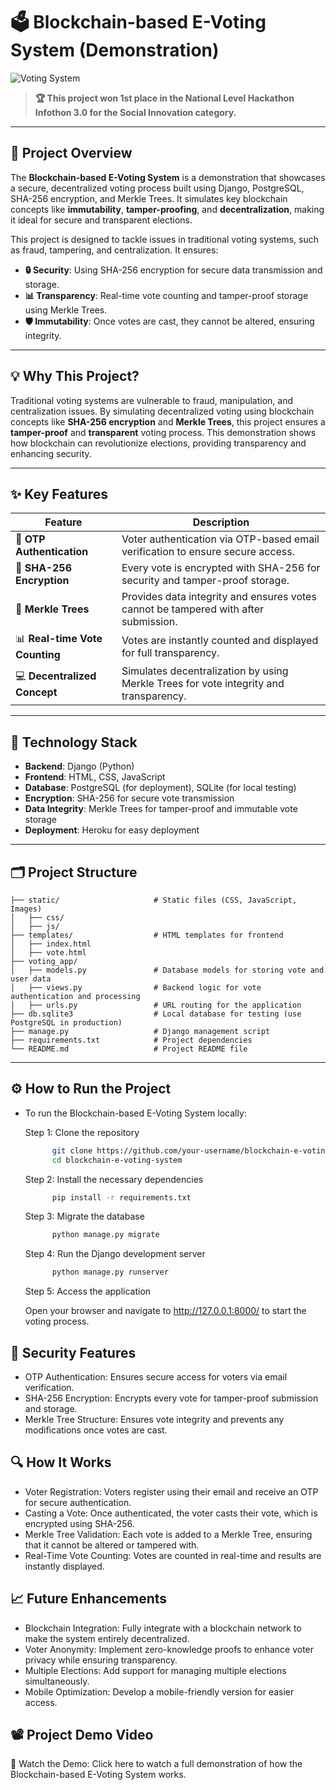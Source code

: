 # 🗳️ Blockchain-based E-Voting System (Demonstration)

![Voting System](https://img.icons8.com/external-flaticons-flat-flat-icons/64/000000/external-voting-campaign-management-flaticons-flat-flat-icons.png)

> **🏆 This project won 1st place in the National Level Hackathon Infothon 3.0 for the Social Innovation category.**

---

## 🎯 Project Overview

The **Blockchain-based E-Voting System** is a demonstration that showcases a secure, decentralized voting process built using Django, PostgreSQL, SHA-256 encryption, and Merkle Trees. It simulates key blockchain concepts like **immutability**, **tamper-proofing**, and **decentralization**, making it ideal for secure and transparent elections.

This project is designed to tackle issues in traditional voting systems, such as fraud, tampering, and centralization. It ensures:
- **🔒 Security**: Using SHA-256 encryption for secure data transmission and storage.
- **📊 Transparency**: Real-time vote counting and tamper-proof storage using Merkle Trees.
- **🛡️ Immutability**: Once votes are cast, they cannot be altered, ensuring integrity.
  
---

## 💡 Why This Project?

Traditional voting systems are vulnerable to fraud, manipulation, and centralization issues. By simulating decentralized voting using blockchain concepts like **SHA-256 encryption** and **Merkle Trees**, this project ensures a **tamper-proof** and **transparent** voting process. This demonstration shows how blockchain can revolutionize elections, providing transparency and enhancing security.

---

## ✨ Key Features

| Feature | Description |
| --- | --- |
| 🔑 **OTP Authentication** | Voter authentication via OTP-based email verification to ensure secure access. |
| 🔐 **SHA-256 Encryption** | Every vote is encrypted with SHA-256 for security and tamper-proof storage. |
| 🌳 **Merkle Trees** | Provides data integrity and ensures votes cannot be tampered with after submission. |
| 📊 **Real-time Vote Counting** | Votes are instantly counted and displayed for full transparency. |
| 💻 **Decentralized Concept** | Simulates decentralization by using Merkle Trees for vote integrity and transparency. |

---


## 📜 Technology Stack

- **Backend**: Django (Python)
- **Frontend**: HTML, CSS, JavaScript
- **Database**: PostgreSQL (for deployment), SQLite (for local testing)
- **Encryption**: SHA-256 for secure vote transmission
- **Data Integrity**: Merkle Trees for tamper-proof and immutable vote storage
- **Deployment**: Heroku for easy deployment

---

## 🗂️ Project Structure

    ├── static/                     # Static files (CSS, JavaScript, Images)
    │   ├── css/
    │   ├── js/
    ├── templates/                  # HTML templates for frontend
    │   ├── index.html
    │   ├── vote.html
    ├── voting_app/
    │   ├── models.py               # Database models for storing vote and user data
    │   ├── views.py                # Backend logic for vote authentication and processing
    │   ├── urls.py                 # URL routing for the application
    ├── db.sqlite3                  # Local database for testing (use PostgreSQL in production)
    ├── manage.py                   # Django management script
    ├── requirements.txt            # Project dependencies
    └── README.md                   # Project README file

---

## ⚙️ How to Run the Project

- To run the Blockchain-based E-Voting System locally:

  Step 1: Clone the repository
  
  ```bash
        git clone https://github.com/your-username/blockchain-e-voting-system.git
        cd blockchain-e-voting-system

  ```

  Step 2: Install the necessary dependencies

  ```bash
        pip install -r requirements.txt
  ```

  Step 3: Migrate the database

  ```bash
        python manage.py migrate

  ```
  
  Step 4: Run the Django development server

  ```bash
        python manage.py runserver

  ```
  Step 5: Access the application

  Open your browser and navigate to http://127.0.0.1:8000/ to start the voting process.

## 🔑 Security Features

- OTP Authentication: Ensures secure access for voters via email verification.
- SHA-256 Encryption: Encrypts every vote for tamper-proof submission and storage.
- Merkle Tree Structure: Ensures vote integrity and prevents any modifications once votes are cast.

## 🔍 How It Works

- Voter Registration: Voters register using their email and receive an OTP for secure authentication.
- Casting a Vote: Once authenticated, the voter casts their vote, which is encrypted using SHA-256.
- Merkle Tree Validation: Each vote is added to a Merkle Tree, ensuring that it cannot be altered or tampered with.
- Real-Time Vote Counting: Votes are counted in real-time and results are instantly displayed.

## 📈 Future Enhancements

- Blockchain Integration: Fully integrate with a blockchain network to make the system entirely decentralized.
- Voter Anonymity: Implement zero-knowledge proofs to enhance voter privacy while ensuring transparency.
- Multiple Elections: Add support for managing multiple elections simultaneously.
- Mobile Optimization: Develop a mobile-friendly version for easier access.

## 📽️ Project Demo Video

🎥 Watch the Demo: Click here to watch a full demonstration of how the Blockchain-based E-Voting System works.
